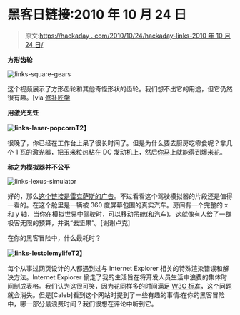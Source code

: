 # 黑客日链接:2010 年 10 月 24 日

> 原文:[https://hackaday . com/2010/10/24/hackaday-links-2010 年 10 月 24 日/](https://hackaday.com/2010/10/24/hackaday-links-october-24-2010/)

**方形齿轮**

![](../Images/a92bfff623a3093f1edadfde80ecf803.png "links-square-gears")

这个视频展示了方形齿轮和其他奇怪形状的齿轮。我们想不出它的用途，但它仍然很有趣。[via [修补匠学](http://tinkernology.blogspot.com/2010/10/non-circular-wooden-gears.html)

**用激光烹饪**

**![](../Images/57dd02356d9e48ac7b92f0c2c647a3c3.png "links-laser-popcorn")T2】**

很晚了，你已经在工作台上呆了很长时间了。但是为什么要去厨房吃零食呢？拿几个 1 瓦的激光器，把玉米粒热粘在 DC 发动机上，然后[你马上就能得到爆米花](http://www.youtube.com/watch?v=isCO0PIgddM)。

**称之为模拟器并不公平**

![](../Images/8d13d929a881cdc49d0f38f1f1a9c262.png "links-lexus-simulator")

好的，那么[这个链接是雷克萨斯的广告](http://www.youtube.com/watch?v=zGZIztjoHb8)。不过看看这个驾驶模拟器的片段还是值得一看的。在这个舱里是一辆被 360 度屏幕包围的真实汽车。房间有一个完整的 x 和 y 轴，当你在模拟世界中驾驶时，可以移动吊舱(和汽车)。这就像有人给了一群极客无限的预算，并说“去坚果”。[谢谢卢克]

在你的黑客冒险中，什么最耗时？

**![](../Images/2fa201038315af59590bfe2adde6b6f2.png "links-Iestolemylife")T2】**

每个从事过网页设计的人都遇到过与 Internet Explorer 相关的特殊渲染错误和解决方法。Internet Explorer 偷走了我的生活旨在将开发人员生活中浪费的集体时间制成表格。我们认为这很可笑，因为花同样多的时间满足 [W3C 标准](http://www.w3.org/standards/webdesign/)，这个问题就会消失。但是[Caleb]看到这个网站时提到了一些有趣的事情:在你的黑客冒险中，哪一部分最浪费时间？我们很想在评论中听到它。